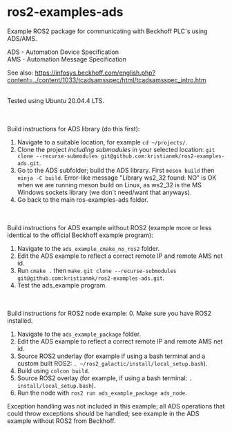 # ros2-examples-ads
Example ROS2 package for communicating with Beckhoff PLC´s using ADS/AMS.

ADS - Automation Device Specification<br />
AMS - Automation Message Specification

See also:
https://infosys.beckhoff.com/english.php?content=../content/1033/tcadsamsspec/html/tcadsamsspec_intro.htm


<br />
Tested using Ubuntu 20.04.4 LTS.

<br /><br />
Build instructions for ADS library (do this first):

1. Navigate to a suitable location, for example `cd ~/projects/`.
2. Clone the project _including submodules_ in your selected location:
`git clone --recurse-submodules git@github.com:kristianmk/ros2-examples-ads.git`.
3. Go to the ADS subfolder; build the ADS library. First `meson build` then `ninja -C build`. Error-like message "Library&nbsp;ws2_32&nbsp;found:&nbsp;NO" is OK when we are running meson build on Linux, as ws2_32 is the MS Windows sockets library (we don´t need/want that anyways).
4. Go back to the main ros-examples-ads folder.

<br /><br />
Build instructions for ADS example without ROS2 (example more or less identical to the official Beckhoff example program):

1. Navigate to the `ads_example_cmake_no_ros2` folder.
2. Edit the ADS example to reflect a correct remote IP and remote AMS net id.
3. Run `cmake .` then `make`.
`git clone --recurse-submodules git@github.com:kristianmk/ros2-examples-ads.git`.
4. Test the ads_example program.


<br /><br />
Build instructions for ROS2 node example:
0. Make sure you have ROS2 installed.
1. Navigate to the `ads_example_package` folder.
2. Edit the ADS example to reflect a correct remote IP and remote AMS net id.
3. Source ROS2 underlay (for example if using a bash terminal and a custom built ROS2: `. ~/ros2_galactic/install/local_setup.bash`).
4. Build using `colcon build`.
5. Source ROS2 overlay (for example, if using a bash terminal: `. install/local_setup.bash`).
6. Run the node with `ros2 run ads_example_package ads_node`.

Exception handling was not included in this example; all ADS operations that could throw exceptions should be handled; see example in the ADS example without ROS2 from Beckhoff.
